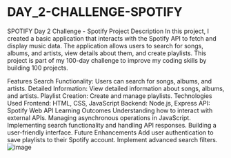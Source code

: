 # DAY_2-CHALLENGE-SPOTIFY 
SPOTIFY
Day 2 Challenge - Spotify Project
Description
In this project, I created a basic application that interacts with the Spotify API to fetch and display music data. The application allows users to search for songs, albums, and artists, view details about them, and create playlists. This project is part of my 100-day challenge to improve my coding skills by building 100 projects.

Features
Search Functionality: Users can search for songs, albums, and artists.
Detailed Information: View detailed information about songs, albums, and artists.
Playlist Creation: Create and manage playlists.
Technologies Used
Frontend: HTML, CSS, JavaScript
Backend: Node.js, Express
API: Spotify Web API
Learning Outcomes
Understanding how to interact with external APIs.
Managing asynchronous operations in JavaScript.
Implementing search functionality and handling API responses.
Building a user-friendly interface.
Future Enhancements
Add user authentication to save playlists to their Spotify account.
Implement advanced search filters.
![image](https://github.com/user-attachments/assets/3c9e3ce4-50e7-4313-afeb-d40a68b89ae2)

